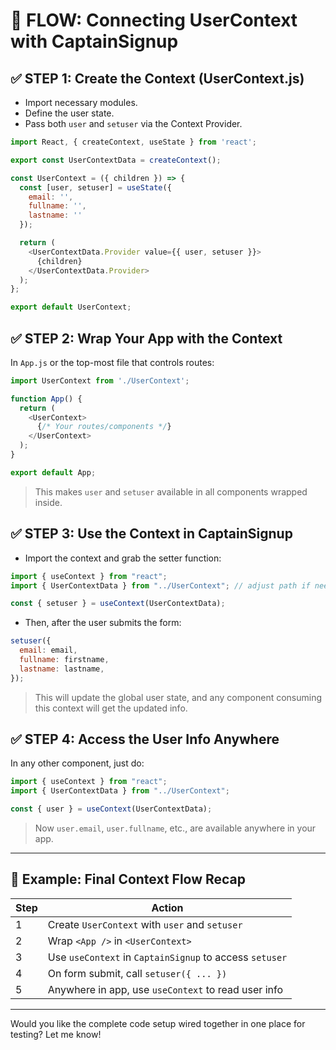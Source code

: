 # 🔁 FLOW: Connecting UserContext with CaptainSignup

## ✅ STEP 1: Create the Context (UserContext.js)
- Import necessary modules.
- Define the user state.
- Pass both `user` and `setuser` via the Context Provider.

```js
import React, { createContext, useState } from 'react';

export const UserContextData = createContext();

const UserContext = ({ children }) => {
  const [user, setuser] = useState({
    email: '',
    fullname: '',
    lastname: ''
  });

  return (
    <UserContextData.Provider value={{ user, setuser }}>
      {children}
    </UserContextData.Provider>
  );
};

export default UserContext;
```

## ✅ STEP 2: Wrap Your App with the Context
In `App.js` or the top-most file that controls routes:

```js
import UserContext from './UserContext';

function App() {
  return (
    <UserContext>
      {/* Your routes/components */}
    </UserContext>
  );
}

export default App;
```
> This makes `user` and `setuser` available in all components wrapped inside.

## ✅ STEP 3: Use the Context in CaptainSignup
- Import the context and grab the setter function:

```js
import { useContext } from "react";
import { UserContextData } from "../UserContext"; // adjust path if needed

const { setuser } = useContext(UserContextData);
```

- Then, after the user submits the form:

```js
setuser({
  email: email,
  fullname: firstname,
  lastname: lastname,
});
```
> This will update the global user state, and any component consuming this context will get the updated info.

## ✅ STEP 4: Access the User Info Anywhere
In any other component, just do:

```js
import { useContext } from "react";
import { UserContextData } from "../UserContext";

const { user } = useContext(UserContextData);
```
> Now `user.email`, `user.fullname`, etc., are available anywhere in your app.

---

## 🧠 Example: Final Context Flow Recap

| Step | Action |
|------|--------|
| 1 | Create `UserContext` with `user` and `setuser` |
| 2 | Wrap `<App />` in `<UserContext>` |
| 3 | Use `useContext` in `CaptainSignup` to access `setuser` |
| 4 | On form submit, call `setuser({ ... })` |
| 5 | Anywhere in app, use `useContext` to read user info |

---

Would you like the complete code setup wired together in one place for testing? Let me know!

